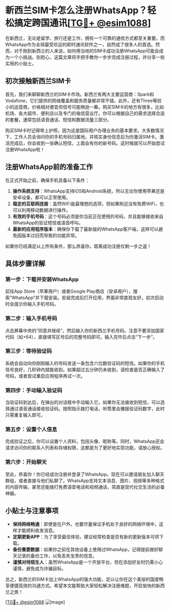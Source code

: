 # 新西兰SIM卡怎么注册WhatsApp？轻松搞定跨国通讯[[TG💪+ @esim1088](https://t.me/s/esim1088)]

在新西兰，无论是留学、旅行还是工作，拥有一个可靠的通信方式都至关重要。而WhatsApp作为全球最受欢迎的即时通讯软件之一，自然成了很多人的首选。然而，对于刚到新西兰的人来说，如何用当地的SIM卡成功注册WhatsApp可能会成为一个小挑战。别担心，这篇文章将手把手教你一步步完成注册过程，并分享一些实用的小贴士。

## 初次接触新西兰SIM卡

首先，我们来聊聊新西兰的SIM卡市场。新西兰有两大主要运营商：Spark和Vodafone，它们提供的网络覆盖和服务质量都非常不错。此外，还有Three等较小的运营商，价格相对便宜但信号可能稍逊一筹。购买SIM卡的地方有很多，比如机场、各大超市、便利店以及专门的电信营业厅。你可以根据自己的需求选择合适的套餐，通常包括语音通话、短信和数据流量三部分。

购买SIM卡时记得带上护照，因为这是国际用户办理业务的基本要求。大多数情况下，工作人员会询问你的手机号码归属地，并核实身份信息后为你激活SIM卡。激活完成后，你会收到一张确认短信，上面会有你的新号码。这时候就可以开始尝试注册WhatsApp啦！

## 注册WhatsApp前的准备工作

在正式开始之前，确保手机具备以下条件：

1. **操作系统支持**：WhatsApp支持iOS和Android系统，所以无论你使用苹果还是安卓设备，都可以正常使用。
2. **稳定的互联网连接**：虽然WiFi是最理想的选项，但如果附近没有免费WiFi，也可以利用移动数据进行操作。
3. **有效的手机号码**：这个号码必须是你当前正在使用的号码，并且能够接收来自WhatsApp的验证短信或语音呼叫。
4. **最新的应用程序版本**：确保你下载了最新版的WhatsApp客户端，这样可以避免因版本过旧而导致的功能异常。

如果你已经满足以上所有条件，那么恭喜你，距离成功注册仅剩一步之遥！

## 具体步骤详解

### 第一步：下载并安装WhatsApp

前往App Store（苹果用户）或者Google Play商店（安卓用户），搜索“WhatsApp”并下载安装。安装完成后打开应用，界面非常直观友好，初次启动时会提示你输入手机号码。

### 第二步：输入手机号码

点击屏幕中央的“同意并继续”，然后输入你的新西兰手机号码。注意不要添加国家代码（如+64），直接填写区号后的完整号码即可。输入完毕后点击“下一步”。

### 第三步：等待验证码

系统会自动向你刚刚输入的号码发送一条包含六位数验证码的短信。如果你的手机信号良好，几秒钟内就能收到。如果超过五分钟仍未收到，请检查是否正确输入了号码，或者尝试重启应用程序再试一次。

### 第四步：手动输入验证码

当验证码到达后，在弹出的对话框中手动输入它。如果你无法接收到短信，可以选择通过语音通话接收验证码。按照指示拨打电话，听筒里会播报验证码数字，此时只需重复输入即可。

### 第五步：设置个人信息

完成验证之后，你可以设置个人资料，包括头像、昵称等。同时，WhatsApp还会请求访问你的联系人列表和存储权限，这都是为了更好地实现功能，请放心授权。

### 第六步：开始聊天

至此，恭喜你！你已经成功注册并登录了WhatsApp。现在可以邀请朋友加入聊天群组，或者直接与他们私聊了。WhatsApp支持文本消息、图片、视频等多种格式的内容传输，甚至还能拨打免费语音电话和视频通话，简直是现代社交生活的必备神器。

## 小贴士与注意事项

- **保持网络畅通**：即使是在户外，也要尽量保证手机处于良好的网络环境中，这样才能顺利收发消息。
- **定期更新APP**：为了享受最佳体验，建议经常检查是否有新的更新版本可供下载。
- **备份重要数据**：如果你之前在其他设备上使用过WhatsApp，记得提前做好聊天记录的备份工作，以免丢失宝贵的信息。
- **谨慎对待陌生人**：虽然WhatsApp是一个开放平台，但在添加好友时仍需小心谨慎，避免成为诈骗目标。

总之，新西兰的SIM卡加上WhatsApp的强大功能，足以让你在这个美丽的国度畅享便捷高效的沟通方式。希望本文能帮助大家轻松解决注册难题，开启愉快的新西兰之旅！

[[TG💪+ @esim1088](https://t.me/s/esim1088) ![Image](https://i.postimg.cc/4NQfJmqS/Snipaste-2025-05-13-00-14-12.png)]